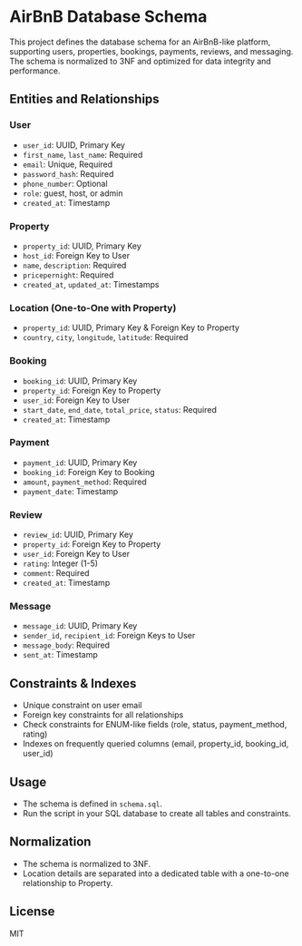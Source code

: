 # AirBnB Database Schema

This project defines the database schema for an AirBnB-like platform, supporting users, properties, bookings, payments, reviews, and messaging. The schema is normalized to 3NF and optimized for data integrity and performance.

## Entities and Relationships

### User
- `user_id`: UUID, Primary Key
- `first_name`, `last_name`: Required
- `email`: Unique, Required
- `password_hash`: Required
- `phone_number`: Optional
- `role`: guest, host, or admin
- `created_at`: Timestamp

### Property
- `property_id`: UUID, Primary Key
- `host_id`: Foreign Key to User
- `name`, `description`: Required
- `pricepernight`: Required
- `created_at`, `updated_at`: Timestamps

### Location (One-to-One with Property)
- `property_id`: UUID, Primary Key & Foreign Key to Property
- `country`, `city`, `longitude`, `latitude`: Required

### Booking
- `booking_id`: UUID, Primary Key
- `property_id`: Foreign Key to Property
- `user_id`: Foreign Key to User
- `start_date`, `end_date`, `total_price`, `status`: Required
- `created_at`: Timestamp

### Payment
- `payment_id`: UUID, Primary Key
- `booking_id`: Foreign Key to Booking
- `amount`, `payment_method`: Required
- `payment_date`: Timestamp

### Review
- `review_id`: UUID, Primary Key
- `property_id`: Foreign Key to Property
- `user_id`: Foreign Key to User
- `rating`: Integer (1-5)
- `comment`: Required
- `created_at`: Timestamp

### Message
- `message_id`: UUID, Primary Key
- `sender_id`, `recipient_id`: Foreign Keys to User
- `message_body`: Required
- `sent_at`: Timestamp

## Constraints & Indexes
- Unique constraint on user email
- Foreign key constraints for all relationships
- Check constraints for ENUM-like fields (role, status, payment_method, rating)
- Indexes on frequently queried columns (email, property_id, booking_id, user_id)

## Usage
- The schema is defined in `schema.sql`.
- Run the script in your SQL database to create all tables and constraints.

## Normalization
- The schema is normalized to 3NF.
- Location details are separated into a dedicated table with a one-to-one relationship to Property.

## License
MIT
